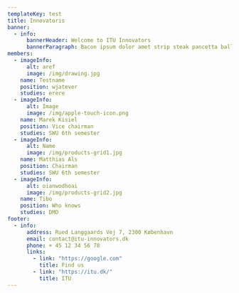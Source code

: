 ```yaml
---
templateKey: test
title: Innovatoris
banner:
  - info:
      bannerHeader: Welcome to ITU Innovators
      bannerParagraph: Bacon ipsum dolor amet strip steak pancetta ball tip turducken, turkey t-bone spare ribs ham kielbasa cupim ribeye. Beef shank flank leberkas pork chop sirloin prosciutto capicola rump ham meatball jerky alcatra burgdoggen.
members:
  - imageInfo:
      alt: aref
      image: /img/drawing.jpg
    name: Testname
    position: wjatever
    studies: erere
  - imageInfo:
      alt: Image
      image: /img/apple-touch-icon.png
    name: Marek Kisiel
    position: Vice chairman
    studies: SWU 6th semester
  - imageInfo:
      alt: Name
      image: /img/products-grid1.jpg
    name: Matthias Als
    position: Chairman
    studies: SWU 6th semester
  - imageInfo:
      alt: oianwodhoai
      image: /img/products-grid2.jpg
    name: Tibo
    position: Who knows
    studies: DMD
footer:
  - info:
      address: Rued Langgaards Vej 7, 2300 København
      email: contact@itu-innovators.dk
      phone: + 45 12 34 56 78
      links:
        - link: "https://google.com"
          title: Find us
        - link: "https://itu.dk/"
          title: ITU
---
```

